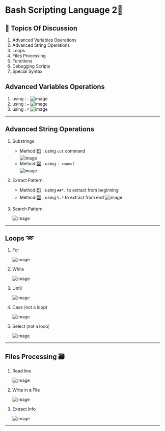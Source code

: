 # Bash Scripting Language 2🐚
## 📃 Topics Of Discussion 
1. Advanced Variables Operations
2. Advanced String Operations
3. Loops
4. Files Processing
5. Functions
6. Debugging Scripts
7. Special Syntax

## Advanced Variables Operations
1. using `:-`
![image](https://github.com/Reemaa828/Linux_11_5/assets/112731236/4eee3f51-2231-48d0-bd7e-dc007b2d8fb1)
2. using `:=`
![image](https://github.com/Reemaa828/Linux_11_5/assets/112731236/b0edf170-3858-4ee9-b714-244bead4c95a)
3. using `:?`
![image](https://github.com/Reemaa828/Linux_11_5/assets/112731236/c4ec501f-ad17-4c64-a92a-8711fabc079b)
___
## Advanced String Operations
1. Substrings
    - Method 1️⃣ : using `cut` command     
    ![image](https://github.com/Reemaa828/Linux_11_5/assets/112731236/a81fa1b3-bd98-4179-9e1d-84261c460534) 
   - Method 2️⃣ : using `: <num>1`   
    ![image](https://github.com/Reemaa828/Linux_11_5/assets/112731236/d2977752-2832-41bb-8d14-e1bf161b0ff7)
   
2. Extract Pattern
   - Method 1️⃣ : using `##*.` to extract from beginning
   - Method 2️⃣ : using `%.*` to extract from end
      ![image](https://github.com/Reemaa828/Linux_11_5/assets/112731236/958b0c6d-483f-4fce-9f28-f8b4ca1557ca)

3. Search Pattern
   
   ![image](https://github.com/Reemaa828/Linux_11_5/assets/112731236/c2007cf9-cca8-4e45-bbd1-a9e395e70793)
___
## Loops ➿
1. For
   
    ![image](https://github.com/Reemaa828/Linux_11_5/assets/112731236/8b154d53-be1e-4de1-a2bf-1bf3827aefd2)

2. While
   
   ![image](https://github.com/Reemaa828/Linux_11_5/assets/112731236/50365a40-a844-4b85-857b-25a09944f5ba)
   
3. Until
   
   ![image](https://github.com/Reemaa828/Linux_11_5/assets/112731236/6e2aef91-9a0a-43d7-9a07-36d8fddec89b)

4. Case (not a loop)
   
   ![image](https://github.com/Reemaa828/Linux_11_5/assets/112731236/82a13d72-e384-42fb-a1f0-758747880a23)

5. Select (not a loop)
   
   ![image](https://github.com/Reemaa828/Linux_11_5/assets/112731236/4b4e2cfb-5bab-466e-a3c6-2684bfbba221)

___
## Files Processing 🗃️
1. Read line

   ![image](https://github.com/Reemaa828/Linux_11_5/assets/112731236/444c63a2-c0b9-4e54-846f-81790fe7500f)

2. Write in a File

   ![image](https://github.com/Reemaa828/Linux_11_5/assets/112731236/29b1e88a-64bc-4d66-8ceb-6757fddfff7d)
 
3. Extract Info 

   ![image](https://github.com/Reemaa828/Linux_11_5/assets/112731236/654bb4d9-e7c0-4898-a6df-bca3b7e4bcf7)

___

